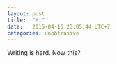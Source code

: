 ```yaml
---
layout: post
title:  "Hi"
date:   2015-04-16 23:05:44 UTC+7
categories: unobtrusive
---
```


Writing is hard. Now this?

